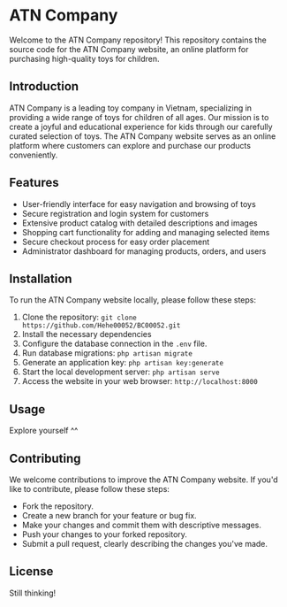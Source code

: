 # ATN Company

Welcome to the ATN Company repository! This repository contains the source code for the ATN Company website, an online platform for purchasing high-quality toys for children.

## Introduction
ATN Company is a leading toy company in Vietnam, specializing in providing a wide range of toys for children of all ages. Our mission is to create a joyful and educational experience for kids through our carefully curated selection of toys. The ATN Company website serves as an online platform where customers can explore and purchase our products conveniently.

## Features
- User-friendly interface for easy navigation and browsing of toys
- Secure registration and login system for customers
- Extensive product catalog with detailed descriptions and images
- Shopping cart functionality for adding and managing selected items
- Secure checkout process for easy order placement
- Administrator dashboard for managing products, orders, and users

## Installation
To run the ATN Company website locally, please follow these steps:

1. Clone the repository: `git clone https://github.com/Hehe00052/BC00052.git`
2. Install the necessary dependencies
3. Configure the database connection in the `.env` file.
4. Run database migrations: `php artisan migrate`
5. Generate an application key: `php artisan key:generate`
6. Start the local development server: `php artisan serve`
7. Access the website in your web browser: `http://localhost:8000`

## Usage
Explore yourself ^^

## Contributing
We welcome contributions to improve the ATN Company website. If you'd like to contribute, please follow these steps:
- Fork the repository.
- Create a new branch for your feature or bug fix.
- Make your changes and commit them with descriptive messages.
- Push your changes to your forked repository.
- Submit a pull request, clearly describing the changes you've made.

## License
Still thinking!
